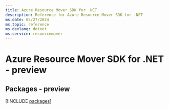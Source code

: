 ```yaml
---
title: Azure Resource Mover SDK for .NET
description: Reference for Azure Resource Mover SDK for .NET
ms.date: 05/27/2024
ms.topic: reference
ms.devlang: dotnet
ms.service: resourcemover
---
```

# Azure Resource Mover SDK for .NET - preview
## Packages - preview
[!INCLUDE [packages](resource-mover-index.md)]